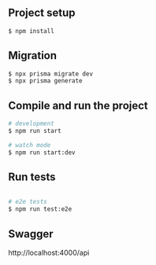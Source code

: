 

## Project setup

```bash
$ npm install
```

## Migration

```bash
$ npx prisma migrate dev
$ npx prisma generate
```

## Compile and run the project

```bash
# development
$ npm run start

# watch mode
$ npm run start:dev
```

## Run tests

```bash

# e2e tests
$ npm run test:e2e
```

## Swagger
http://localhost:4000/api
